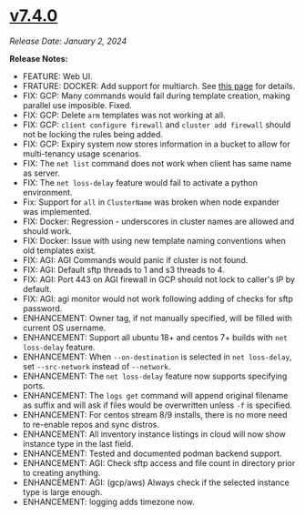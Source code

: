 # [v7.4.0](https://github.com/aerospike/aerolab/releases/tag/7.4.0)

_Release Date: January 2, 2024_

**Release Notes:**
* FEATURE: Web UI.
* FRATURE: DOCKER: Add support for multiarch. See [this page](https://github.com/aerospike/aerolab/tree/master/docs/docker_multiarch.md) for details.
* FIX: GCP: Many commands would fail during template creation, making parallel use imposible. Fixed.
* FIX: GCP: Delete `arm` templates was not working at all.
* FIX: GCP: `client configure firewall` and `cluster add firewall` should not be locking the rules being added.
* FIX: GCP: Expiry system now stores information in a bucket to allow for multi-tenancy usage scenarios.
* FIX: The `net list` command does not work when client has same name as server.
* FIX: The `net loss-delay` feature would fail to activate a python environment.
* Fix: Support for `all` in `ClusterName` was broken when node expander was implemented.
* FIX: Docker: Regression - underscores in cluster names are allowed and should work.
* FIX: Docker: Issue with using new template naming conventions when old templates exist.
* FIX: AGI: AGI Commands would panic if cluster is not found.
* FIX: AGI: Default sftp threads to 1 and s3 threads to 4.
* FIX: AGI: Port 443 on AGI firewall in GCP should not lock to caller's IP by default.
* FIX: AGI: agi monitor would not work following adding of checks for sftp password.
* ENHANCEMENT: Owner tag, if not manually specified, will be filled with current OS username.
* ENHANCEMENT: Support all ubuntu 18+ and centos 7+ builds with `net loss-delay` feature.
* ENHANCEMENT: When `--on-destination` is selected in `net loss-delay`, set `--src-network` instead of `--network`.
* ENHANCEMENT: The `net loss-delay` feature now supports specifying ports.
* ENHANCEMENT: The `logs get` command will append original filename as suffix and will ask if files would be overwritten unless `-f` is specified.
* ENHANCEMENT: For centos stream 8/9 installs, there is no more need to re-enable repos and sync distros.
* ENHANCEMENT: All inventory instance listings in cloud will now show instance type in the last field.
* ENHANCEMENT: Tested and documented podman backend support.
* ENHANCEMENT: AGI: Check sftp access and file count in directory prior to creating anything.
* ENHANCEMENT: AGI: (gcp/aws) Always check if the selected instance type is large enough.
* ENHANCEMENT: logging adds timezone now.
